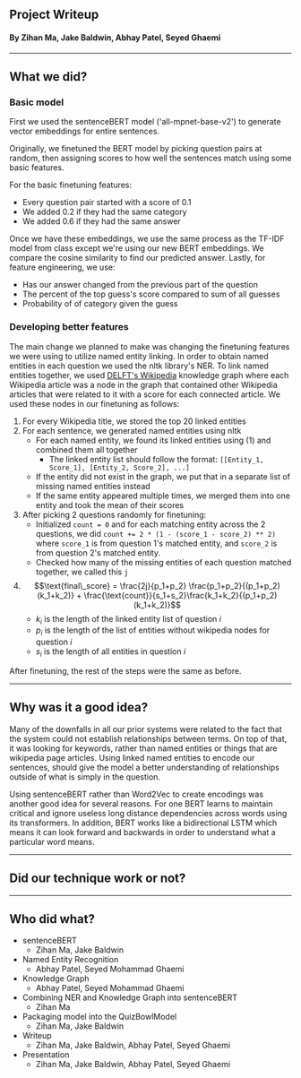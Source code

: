 ## **Project Writeup**
#### By Zihan Ma, Jake Baldwin, Abhay Patel, Seyed Ghaemi
---
## What we did?

### Basic model

First we used the sentenceBERT model ('all-mpnet-base-v2') to generate vector embeddings for entire sentences. 

Originally, we finetuned the BERT model by picking question pairs at random, then assigning scores to how well the sentences match using some basic features. 

For the basic finetuning features:
* Every question pair started with a score of 0.1
* We added 0.2 if they had the same category
* We added 0.6 if they had the same answer

Once we have these embeddings, we use the same process as the TF-IDF model from class except we're using our new BERT embeddings. We compare the cosine similarity to find our predicted answer. Lastly, for feature engineering, we use:
* Has our answer changed from the previous part of the question
* The percent of the top guess's score compared to sum of all guesses
* Probability of of category given the guess

### Developing better features

The main change we planned to make was changing the finetuning features we were using to utilize named entity linking. In order to obtain named entities in each question we used the nltk library's NER. To link named entities together, we used [DELFT's Wikipedia](https://github.com/henryzhao5852/DELFT/tree/master/wiki_graph) knowledge graph where each Wikipedia article was a node in the graph that contained other Wikipedia articles that were related to it with a score for each connected article. We used these nodes in our finetuning as follows:

1. For every Wikipedia title, we stored the top 20 linked entities
2. For each sentence, we generated named entities using nltk
    * For each named entity, we found its linked entities using (1) and combined them all together
        * The linked entity list should follow the format: ``[[Entity_1, Score_1], [Entity_2, Score_2], ...]`` 
    * If the entity did not exist in the graph, we put that in a separate list of missing named entities instead
    * If the same entity appeared multiple times, we merged them into one entity and took the mean of their scores
3. After picking 2 questions randomly for finetuning:
    * Initialized ``count = 0`` and for each matching entity across the 2 questions, we did ``count += 2 * (1 - (score_1 - score_2) ** 2)`` where ``score_1`` is from question 1's matched entity, and ``score_2`` is from question 2's matched entity.
    * Checked how many of the missing entities of each question matched together, we called this ``j``
4. $$\text{final\_score} = \frac{2j}{p_1+p_2} \frac{p_1+p_2}{(p_1+p_2)(k_1+k_2)} + \frac{\text{count}}{s_1+s_2}\frac{k_1+k_2}{(p_1+p_2)(k_1+k_2)}$$
    * $k_i$ is the length of the linked entity list of question $i$
    * $p_i$ is the length of the list of entities without wikipedia nodes for question $i$
    * $s_i$ is the length of all entities in question $i$

After finetuning, the rest of the steps were the same as before. 

---
## Why was it a good idea?

Many of the downfalls in all our prior systems were related to the fact that the system could not establish relationships between terms. On top of that, it was looking for keywords, rather than named entities or things that are wikipedia page articles. Using linked named entities to encode our sentences, should give the model a better understanding of relationships outside of what is simply in the question.  

Using sentenceBERT rather than Word2Vec to create encodings was another good idea for several reasons. For one BERT learns to maintain critical and ignore useless long distance dependencies across words using its transformers. In addition, BERT works like a bidirectional LSTM which means it can look forward and backwards in order to understand what a particular word means. 

---
## Did our technique work or not?




---
## Who did what?

* sentenceBERT
  * Zihan Ma, Jake Baldwin
* Named Entity Recognition
  * Abhay Patel, Seyed Mohammad Ghaemi
* Knowledge Graph
  * Abhay Patel, Seyed Mohammad Ghaemi
* Combining NER and Knowledge Graph into sentenceBERT
  * Zihan Ma
* Packaging model into the QuizBowlModel
  * Zihan Ma, Jake Baldwin
* Writeup
  * Zihan Ma, Jake Baldwin, Abhay Patel, Seyed Ghaemi
* Presentation
  * Zihan Ma, Jake Baldwin, Abhay Patel, Seyed Ghaemi
